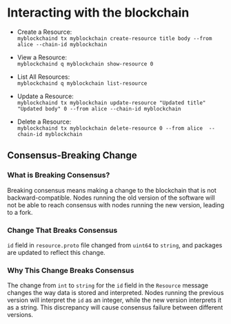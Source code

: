 # Interacting with the blockchain

- Create a Resource:  
`myblockchaind tx myblockchain create-resource title body --from alice --chain-id myblockchain`

- View a Resource:  
`myblockchaind q myblockchain show-resource 0`

- List All Resources:  
`myblockchaind q myblockchain list-resource`

- Update a Resource:  
`myblockchaind tx myblockchain update-resource "Updated title" "Updated body" 0 --from alice --chain-id myblockchain`

- Delete a Resource:  
`myblockchaind tx myblockchain delete-resource 0 --from alice  --chain-id myblockchain`

## Consensus-Breaking Change

### What is Breaking Consensus?

Breaking consensus means making a change to the blockchain that is not backward-compatible. Nodes running the old version of the software will not be able to reach consensus with nodes running the new version, leading to a fork.

### Change That Breaks Consensus

`id` field in `resource.proto` file changed from `uint64` to `string`, and packages are updated to reflect this change.

### Why This Change Breaks Consensus

The change from `int` to `string` for the `id` field in the `Resource` message changes the way data is stored and interpreted. Nodes running the previous version will interpret the `id` as an integer, while the new version interprets it as a string. This discrepancy will cause consensus failure between different versions.
